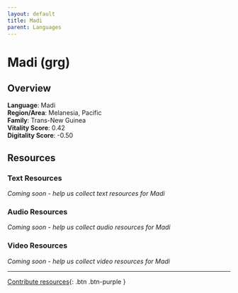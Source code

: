 ```yaml
---
layout: default
title: Madi
parent: Languages
---
```


# Madi (grg)

## Overview

**Language**: Madi  
**Region/Area**: Melanesia, Pacific  
**Family**: Trans-New Guinea  
**Vitality Score**: 0.42  
**Digitality Score**: -0.50  

## Resources

### Text Resources
*Coming soon - help us collect text resources for Madi*

### Audio Resources
*Coming soon - help us collect audio resources for Madi*

### Video Resources
*Coming soon - help us collect video resources for Madi*

---

[Contribute resources](https://fairtrain.github.io/){: .btn .btn-purple }
